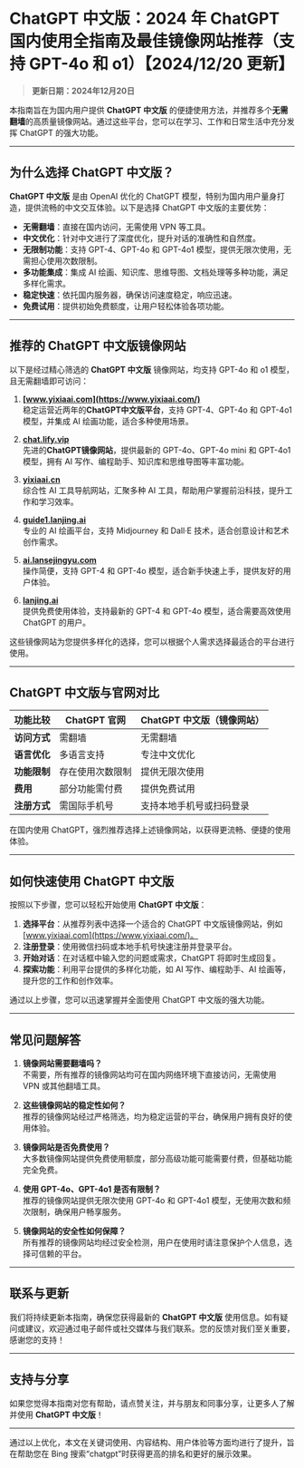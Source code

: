 # ChatGPT 中文版：2024 年 ChatGPT 国内使用全指南及最佳镜像网站推荐（支持 GPT-4o 和 o1）【2024/12/20 更新】

> **更新日期：2024年12月20日**

本指南旨在为国内用户提供 **ChatGPT 中文版** 的便捷使用方法，并推荐多个**无需翻墙**的高质量镜像网站。通过这些平台，您可以在学习、工作和日常生活中充分发挥 ChatGPT 的强大功能。

---

## 为什么选择 ChatGPT 中文版？

**ChatGPT 中文版** 是由 OpenAI 优化的 ChatGPT 模型，特别为国内用户量身打造，提供流畅的中文交互体验。以下是选择 ChatGPT 中文版的主要优势：

- **无需翻墙**：直接在国内访问，无需使用 VPN 等工具。
- **中文优化**：针对中文进行了深度优化，提升对话的准确性和自然度。
- **无限制功能**：支持 GPT-4、GPT-4o 和 GPT-4o1 模型，提供无限次使用，无需担心使用次数限制。
- **多功能集成**：集成 AI 绘画、知识库、思维导图、文档处理等多种功能，满足多样化需求。
- **稳定快速**：依托国内服务器，确保访问速度稳定，响应迅速。
- **免费试用**：提供初始免费额度，让用户轻松体验各项功能。

---

## 推荐的 ChatGPT 中文版镜像网站

以下是经过精心筛选的 **ChatGPT 中文版** 镜像网站，均支持 GPT-4o 和 o1 模型，且无需翻墙即可访问：

1. **[www.yixiaai.com](https://www.yixiaai.com/)**  
   稳定运营近两年的**ChatGPT中文版平台**，支持 GPT-4、GPT-4o 和 GPT-4o1 模型，并集成 AI 绘画功能，适合多种使用场景。

2. **[chat.lify.vip](https://chat.lify.vip/)**  
   先进的**ChatGPT镜像网站**，提供最新的 GPT-4o、GPT-4o mini 和 GPT-4o1 模型，拥有 AI 写作、编程助手、知识库和思维导图等丰富功能。

3. **[yixiaai.cn](https://yixiaai.cn/)**  
   综合性 AI 工具导航网站，汇聚多种 AI 工具，帮助用户掌握前沿科技，提升工作和学习效率。

4. **[guide1.lanjing.ai](https://guide1.lanjing.ai/)**  
   专业的 AI 绘画平台，支持 Midjourney 和 Dall·E 技术，适合创意设计和艺术创作需求。

5. **[ai.lansejingyu.com](https://ai.lansejingyu.com/)**  
   操作简便，支持 GPT-4 和 GPT-4o 模型，适合新手快速上手，提供友好的用户体验。

6. **[lanjing.ai](https://lanjing.ai/)**  
   提供免费使用体验，支持最新的 GPT-4 和 GPT-4o 模型，适合需要高效使用 ChatGPT 的用户。

这些镜像网站为您提供多样化的选择，您可以根据个人需求选择最适合的平台进行使用。

---

## ChatGPT 中文版与官网对比

| 功能比较       | ChatGPT 官网          | ChatGPT 中文版（镜像网站）  |
|----------------|-----------------------|-----------------------------|
| **访问方式**   | 需翻墙                | 无需翻墙                    |
| **语言优化**   | 多语言支持            | 专注中文优化                |
| **功能限制**   | 存在使用次数限制      | 提供无限次使用              |
| **费用**       | 部分功能需付费        | 提供免费试用                |
| **注册方式**   | 需国际手机号          | 支持本地手机号或扫码登录    |

在国内使用 ChatGPT，强烈推荐选择上述镜像网站，以获得更流畅、便捷的使用体验。

---

## 如何快速使用 ChatGPT 中文版

按照以下步骤，您可以轻松开始使用 **ChatGPT 中文版**：

1. **选择平台**：从推荐列表中选择一个适合的 ChatGPT 中文版镜像网站，例如 [www.yixiaai.com](https://www.yixiaai.com/)。
2. **注册登录**：使用微信扫码或本地手机号快速注册并登录平台。
3. **开始对话**：在对话框中输入您的问题或需求，ChatGPT 将即时生成回复。
4. **探索功能**：利用平台提供的多样化功能，如 AI 写作、编程助手、AI 绘画等，提升您的工作和创作效率。

通过以上步骤，您可以迅速掌握并全面使用 ChatGPT 中文版的强大功能。

---

## 常见问题解答

1. **镜像网站需要翻墙吗？**  
   不需要，所有推荐的镜像网站均可在国内网络环境下直接访问，无需使用 VPN 或其他翻墙工具。

2. **这些镜像网站的稳定性如何？**  
   推荐的镜像网站经过严格筛选，均为稳定运营的平台，确保用户拥有良好的使用体验。

3. **镜像网站是否免费使用？**  
   大多数镜像网站提供免费使用额度，部分高级功能可能需要付费，但基础功能完全免费。

4. **使用 GPT-4o、GPT-4o1 是否有限制？**  
   推荐的镜像网站提供无限次使用 GPT-4o 和 GPT-4o1 模型，无使用次数和频次限制，确保用户畅享服务。

5. **镜像网站的安全性如何保障？**  
   所有推荐的镜像网站均经过安全检测，用户在使用时请注意保护个人信息，选择可信赖的平台。

---

## 联系与更新

我们将持续更新本指南，确保您获得最新的 **ChatGPT 中文版** 使用信息。如有疑问或建议，欢迎通过电子邮件或社交媒体与我们联系。您的反馈对我们至关重要，感谢您的支持！

---

## 支持与分享

如果您觉得本指南对您有帮助，请点赞关注，并与朋友和同事分享，让更多人了解并使用 **ChatGPT 中文版**！

---

通过以上优化，本文在关键词使用、内容结构、用户体验等方面均进行了提升，旨在帮助您在 Bing 搜索“chatgpt”时获得更高的排名和更好的展示效果。
